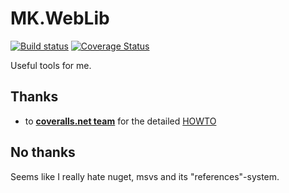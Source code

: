 # MK.WebLib

[![Build status](https://ci.appveyor.com/api/projects/status/fyryakdbexnkgjwh?svg=true)](https://ci.appveyor.com/project/maxkoryukov/mk-weblib)
[![Coverage Status](https://coveralls.io/repos/maxkoryukov/MK.WebLib/badge.svg?branch=master&service=github)](https://coveralls.io/github/maxkoryukov/MK.WebLib?branch=master)

Useful tools for me.

## Thanks

* to [**coveralls.net team**](https://github.com/coveralls-net/coveralls.net/graphs/contributors) for the detailed [HOWTO](https://github.com/coveralls-net/coveralls.net/wiki/CI-Integrations)

## No thanks

Seems like I really hate nuget, msvs and its "references"-system.
